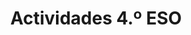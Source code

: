 ---
title: "Actividades 4.º ESO"  # Add a page title.
summary: "Actividades de Física y Química de 4.º ESO."  # Add a page description.
type: "widget_page"  # Page type is a Widget Page
url: "recursos-fisica-quimica/actividades/4eso"
---